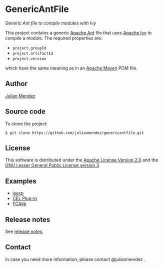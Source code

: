 # GenericAntFile

*Generic Ant file to compile modules with Ivy*

This project contains a generic [Apache Ant](https://ant.apache.org/) file that uses [Apache Ivy](https://ant.apache.org/ivy/) to compile a module. The required properties are:

* `project.groupId`
* `project.artifactId`
* `project.version`

which have the same meaning as in an [Apache Maven](https://maven.apache.org/) POM file.


## Author

[Julian Mendez](https://julianmendez.github.io)


## Source code

To clone the project:

```
$ git clone https://github.com/julianmendez/genericantfile.git
```


## License

This software is distributed under the [Apache License Version 2.0](https://www.apache.org/licenses/LICENSE-2.0.txt) and the [GNU Lesser General Public License version 3](https://www.gnu.org/licenses/lgpl-3.0.txt).


## Examples

* [jsexp](https://github.com/julianmendez/jsexp/tree/master/jsexp)
* [CEL Plug-in](https://github.com/julianmendez/cel/tree/master/cel-plugin)
* [FCAlib](https://github.com/julianmendez/fcalib/tree/master/contrib) 


## Release notes

See [release notes](https://julianmendez.github.io/genericantfile/RELEASE-NOTES.html).


## Contact

In case you need more information, please contact @julianmendez .


